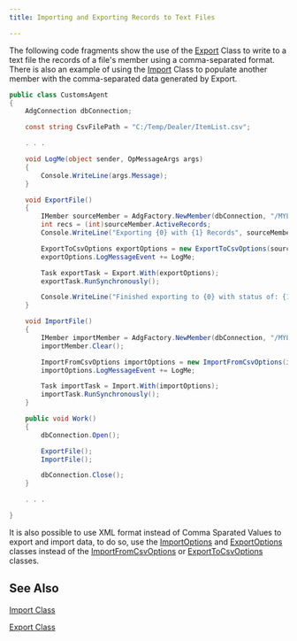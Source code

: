 ```yaml
---
title: Importing and Exporting Records to Text Files

---
```


The following code fragments show the use of the [Export](/reference/datagate/datagate-client/export.html) Class to write to a text file the records of a file's member using a comma-separated format.  There is also an example of using the [Import](/reference/datagate/datagate-client/import.html) Class to populate another member with the comma-separated data generated by Export.

```cs
public class CustomsAgent
{
    AdgConnection dbConnection;

    const string CsvFilePath = "C:/Temp/Dealer/ItemList.csv";

    . . .

    void LogMe(object sender, OpMessageArgs args)
    {
        Console.WriteLine(args.Message);
    }

    void ExportFile()
    {
        IMember sourceMember = AdgFactory.NewMember(dbConnection, "/MYLIB/ITEMMASTER/ITEMMASTER");
        int recs = (int)sourceMember.ActiveRecords;
        Console.WriteLine("Exporting {0} with {1} Records", sourceMember, recs);

        ExportToCsvOptions exportOptions = new ExportToCsvOptions(sourceMember, CsvFilePath, ExportAccessMode.Key);
        exportOptions.LogMessageEvent += LogMe;

        Task exportTask = Export.With(exportOptions);
        exportTask.RunSynchronously();

        Console.WriteLine("Finished exporting to {0} with status of: {1}", CsvFilePath, exportTask.Status);
    }

    void ImportFile()
    {
        IMember importMember = AdgFactory.NewMember(dbConnection, "/MYLIB/ITEM_EMPTY/ITEM_EMPTY");
        importMember.Clear();

        ImportFromCsvOptions importOptions = new ImportFromCsvOptions(importMember, CsvFilePath);
        importOptions.LogMessageEvent += LogMe;

        Task importTask = Import.With(importOptions);
        importTask.RunSynchronously();
    }

    public void Work()
    {
        dbConnection.Open();

        ExportFile();
        ImportFile();

        dbConnection.Close();
    }

    . . .

}
```

It is also possible to use XML format instead of Comma Sparated Values to export and import data, to do so, use the [ImportOptions](/reference/datagate/datagate-client/import-options.html) and [ExportOptions](/reference/datagate/datagate-client/export-options.html)  classes instead of the [ImportFromCsvOptions](/reference/datagate/datagate-client/import-from-csv-options.html)  or [ExportToCsvOptions](/reference/datagate/datagate-client/export-to-csv-options.html.html)  classes.

## See Also

[Import Class](/reference/datagate/datagate-client/import.html)

[Export Class](/reference/datagate/datagate-client/export.html)

